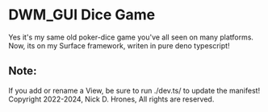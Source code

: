 # DWM_GUI Dice Game

Yes it's my same old poker-dice game you've all seen on many platforms.    
Now, its on my Surface framework, writen in pure deno typescript!

## Note:
If you add or rename a View, be sure to run ./dev.ts/ to update the manifest!
Copyright 2022-2024, Nick D. Hrones, All rights are reserved.
